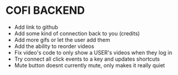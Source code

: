 # COFI BACKEND

- Add link to github
- Add some kind of connection back to you (credits)
- Add more gifs or let the user add them
- Add the ability to reorder videos
- Fix video's code to only show a USER's videos when they log in
- Try connect all click events to a key and updates shortcuts
- Mute button doesnt currently mute, only makes it really quiet
